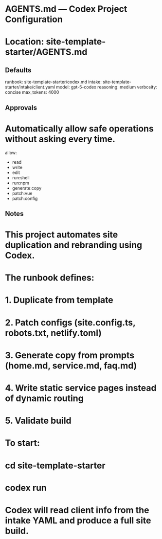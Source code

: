 # AGENTS.md — Codex Project Configuration
# Location: site-template-starter/AGENTS.md

## Defaults
runbook: site-template-starter/codex.md
intake: site-template-starter/intake/client.yaml
model: gpt-5-codex
reasoning: medium
verbosity: concise
max_tokens: 4000

## Approvals
# Automatically allow safe operations without asking every time.
allow:
  - read
  - write
  - edit
  - run:shell
  - run:npm
  - generate:copy
  - patch:vue
  - patch:config

## Notes
# This project automates site duplication and rebranding using Codex.
# The runbook defines:
#   1. Duplicate from template
#   2. Patch configs (site.config.ts, robots.txt, netlify.toml)
#   3. Generate copy from prompts (home.md, service.md, faq.md)
#   4. Write static service pages instead of dynamic routing
#   5. Validate build
#
# To start:
#   cd site-template-starter
#   codex run
#
# Codex will read client info from the intake YAML and produce a full site build.
